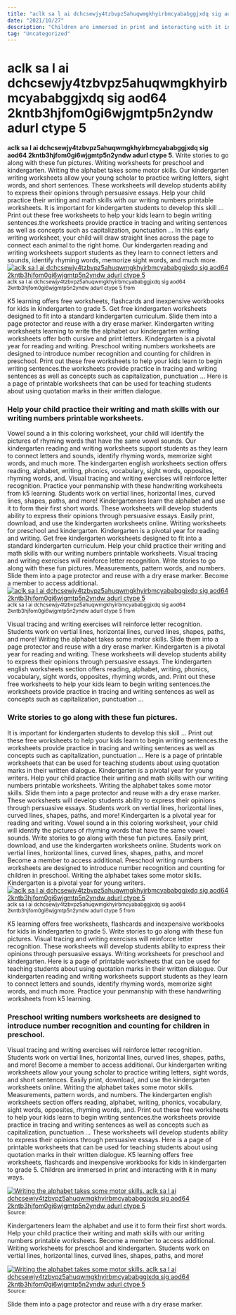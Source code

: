 ```yaml
---
title: "aclk sa l ai dchcsewjy4tzbvpz5ahuqwmgkhyirbmcyababggjxdq sig aod64 2kntb3hjfom0gi6wjgmtp5n2yndw adurl ctype 5"
date: "2021/10/27"
description: "Children are immersed in print and interacting with it in many ways."
tag: "Uncategorized"
---
```


# aclk sa l ai dchcsewjy4tzbvpz5ahuqwmgkhyirbmcyababggjxdq sig aod64 2kntb3hjfom0gi6wjgmtp5n2yndw adurl ctype 5
**aclk sa l ai dchcsewjy4tzbvpz5ahuqwmgkhyirbmcyababggjxdq sig aod64 2kntb3hjfom0gi6wjgmtp5n2yndw adurl ctype 5**. Write stories to go along with these fun pictures. Writing worksheets for preschool and kindergarten. Writing the alphabet takes some motor skills. Our kindergarten writing worksheets allow your young scholar to practice writing letters, sight words, and short sentences. These worksheets will develop students ability to express their opinions through persuasive essays.
Help your child practice their writing and math skills with our writing numbers printable worksheets. It is important for kindergarten students to develop this skill … Print out these free worksheets to help your kids learn to begin writing sentences.the worksheets provide practice in tracing and writing sentences as well as concepts such as capitalization, punctuation … In this early writing worksheet, your child will draw straight lines across the page to connect each animal to the right home. Our kindergarten reading and writing worksheets support students as they learn to connect letters and sounds, identify rhyming words, memorize sight words, and much more.
[![aclk sa l ai dchcsewjy4tzbvpz5ahuqwmgkhyirbmcyababggjxdq sig aod64 2kntb3hjfom0gi6wjgmtp5n2yndw adurl ctype 5](6830041 "aclk sa l ai dchcsewjy4tzbvpz5ahuqwmgkhyirbmcyababggjxdq sig aod64 2kntb3hjfom0gi6wjgmtp5n2yndw adurl ctype 5")](6830041)
<small>aclk sa l ai dchcsewjy4tzbvpz5ahuqwmgkhyirbmcyababggjxdq sig aod64 2kntb3hjfom0gi6wjgmtp5n2yndw adurl ctype 5 from </small>

K5 learning offers free worksheets, flashcards and inexpensive workbooks for kids in kindergarten to grade 5. Get free kindergarten worksheets designed to fit into a standard kindergarten curriculum. Slide them into a page protector and reuse with a dry erase marker. Kindergarten writing worksheets learning to write the alphabet our kindergarten writing worksheets offer both cursive and print letters. Kindergarten is a pivotal year for reading and writing. Preschool writing numbers worksheets are designed to introduce number recognition and counting for children in preschool. Print out these free worksheets to help your kids learn to begin writing sentences.the worksheets provide practice in tracing and writing sentences as well as concepts such as capitalization, punctuation … Here is a page of printable worksheets that can be used for teaching students about using quotation marks in their written dialogue.

### Help your child practice their writing and math skills with our writing numbers printable worksheets.
Vowel sound a in this coloring worksheet, your child will identify the pictures of rhyming words that have the same vowel sounds. Our kindergarten reading and writing worksheets support students as they learn to connect letters and sounds, identify rhyming words, memorize sight words, and much more. The kindergarten english worksheets section offers reading, alphabet, writing, phonics, vocabulary, sight words, opposites, rhyming words, and. Visual tracing and writing exercises will reinforce letter recognition. Practice your penmanship with these handwriting worksheets from k5 learning. Students work on vertial lines, horizontal lines, curved lines, shapes, paths, and more! Kindergarteners learn the alphabet and use it to form their first short words. These worksheets will develop students ability to express their opinions through persuasive essays. Easily print, download, and use the kindergarten worksheets online. Writing worksheets for preschool and kindergarten. Kindergarten is a pivotal year for reading and writing. Get free kindergarten worksheets designed to fit into a standard kindergarten curriculum. Help your child practice their writing and math skills with our writing numbers printable worksheets.
Visual tracing and writing exercises will reinforce letter recognition. Write stories to go along with these fun pictures. Measurements, pattern words, and numbers. Slide them into a page protector and reuse with a dry erase marker. Become a member to access additional.
[![aclk sa l ai dchcsewjy4tzbvpz5ahuqwmgkhyirbmcyababggjxdq sig aod64 2kntb3hjfom0gi6wjgmtp5n2yndw adurl ctype 5](6830041 "aclk sa l ai dchcsewjy4tzbvpz5ahuqwmgkhyirbmcyababggjxdq sig aod64 2kntb3hjfom0gi6wjgmtp5n2yndw adurl ctype 5")](6830041)
<small>aclk sa l ai dchcsewjy4tzbvpz5ahuqwmgkhyirbmcyababggjxdq sig aod64 2kntb3hjfom0gi6wjgmtp5n2yndw adurl ctype 5 from </small>

Visual tracing and writing exercises will reinforce letter recognition. Students work on vertial lines, horizontal lines, curved lines, shapes, paths, and more! Writing the alphabet takes some motor skills. Slide them into a page protector and reuse with a dry erase marker. Kindergarten is a pivotal year for reading and writing. These worksheets will develop students ability to express their opinions through persuasive essays. The kindergarten english worksheets section offers reading, alphabet, writing, phonics, vocabulary, sight words, opposites, rhyming words, and. Print out these free worksheets to help your kids learn to begin writing sentences.the worksheets provide practice in tracing and writing sentences as well as concepts such as capitalization, punctuation …

### Write stories to go along with these fun pictures.
It is important for kindergarten students to develop this skill … Print out these free worksheets to help your kids learn to begin writing sentences.the worksheets provide practice in tracing and writing sentences as well as concepts such as capitalization, punctuation … Here is a page of printable worksheets that can be used for teaching students about using quotation marks in their written dialogue. Kindergarten is a pivotal year for young writers. Help your child practice their writing and math skills with our writing numbers printable worksheets. Writing the alphabet takes some motor skills. Slide them into a page protector and reuse with a dry erase marker. These worksheets will develop students ability to express their opinions through persuasive essays. Students work on vertial lines, horizontal lines, curved lines, shapes, paths, and more! Kindergarten is a pivotal year for reading and writing. Vowel sound a in this coloring worksheet, your child will identify the pictures of rhyming words that have the same vowel sounds. Write stories to go along with these fun pictures. Easily print, download, and use the kindergarten worksheets online.
Students work on vertial lines, horizontal lines, curved lines, shapes, paths, and more! Become a member to access additional. Preschool writing numbers worksheets are designed to introduce number recognition and counting for children in preschool. Writing the alphabet takes some motor skills. Kindergarten is a pivotal year for young writers.
[![aclk sa l ai dchcsewjy4tzbvpz5ahuqwmgkhyirbmcyababggjxdq sig aod64 2kntb3hjfom0gi6wjgmtp5n2yndw adurl ctype 5](6830041 "aclk sa l ai dchcsewjy4tzbvpz5ahuqwmgkhyirbmcyababggjxdq sig aod64 2kntb3hjfom0gi6wjgmtp5n2yndw adurl ctype 5")](6830041)
<small>aclk sa l ai dchcsewjy4tzbvpz5ahuqwmgkhyirbmcyababggjxdq sig aod64 2kntb3hjfom0gi6wjgmtp5n2yndw adurl ctype 5 from </small>

K5 learning offers free worksheets, flashcards and inexpensive workbooks for kids in kindergarten to grade 5. Write stories to go along with these fun pictures. Visual tracing and writing exercises will reinforce letter recognition. These worksheets will develop students ability to express their opinions through persuasive essays. Writing worksheets for preschool and kindergarten. Here is a page of printable worksheets that can be used for teaching students about using quotation marks in their written dialogue. Our kindergarten reading and writing worksheets support students as they learn to connect letters and sounds, identify rhyming words, memorize sight words, and much more. Practice your penmanship with these handwriting worksheets from k5 learning.

### Preschool writing numbers worksheets are designed to introduce number recognition and counting for children in preschool.
Visual tracing and writing exercises will reinforce letter recognition. Students work on vertial lines, horizontal lines, curved lines, shapes, paths, and more! Become a member to access additional. Our kindergarten writing worksheets allow your young scholar to practice writing letters, sight words, and short sentences. Easily print, download, and use the kindergarten worksheets online. Writing the alphabet takes some motor skills. Measurements, pattern words, and numbers. The kindergarten english worksheets section offers reading, alphabet, writing, phonics, vocabulary, sight words, opposites, rhyming words, and. Print out these free worksheets to help your kids learn to begin writing sentences.the worksheets provide practice in tracing and writing sentences as well as concepts such as capitalization, punctuation … These worksheets will develop students ability to express their opinions through persuasive essays. Here is a page of printable worksheets that can be used for teaching students about using quotation marks in their written dialogue. K5 learning offers free worksheets, flashcards and inexpensive workbooks for kids in kindergarten to grade 5. Children are immersed in print and interacting with it in many ways.


[![Writing the alphabet takes some motor skills. aclk sa l ai dchcsewjy4tzbvpz5ahuqwmgkhyirbmcyababggjxdq sig aod64 2kntb3hjfom0gi6wjgmtp5n2yndw adurl ctype 5](14013033207912818647 "aclk sa l ai dchcsewjy4tzbvpz5ahuqwmgkhyirbmcyababggjxdq sig aod64 2kntb3hjfom0gi6wjgmtp5n2yndw adurl ctype 5")](6830041)
<small>Source: </small>

Kindergarteners learn the alphabet and use it to form their first short words. Help your child practice their writing and math skills with our writing numbers printable worksheets. Become a member to access additional. Writing worksheets for preschool and kindergarten. Students work on vertial lines, horizontal lines, curved lines, shapes, paths, and more!

[![Writing the alphabet takes some motor skills. aclk sa l ai dchcsewjy4tzbvpz5ahuqwmgkhyirbmcyababggjxdq sig aod64 2kntb3hjfom0gi6wjgmtp5n2yndw adurl ctype 5](14013033207912818647 "aclk sa l ai dchcsewjy4tzbvpz5ahuqwmgkhyirbmcyababggjxdq sig aod64 2kntb3hjfom0gi6wjgmtp5n2yndw adurl ctype 5")](6830041)
<small>Source: </small>

Slide them into a page protector and reuse with a dry erase marker.

